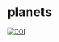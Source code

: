 # planets

[![DOI](https://zenodo.org/badge/doi/10.5281/zenodo.56566.svg)](http://dx.doi.org/10.5281/zenodo.56566)
